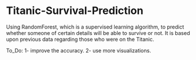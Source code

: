 # Titanic-Survival-Prediction
Using RandomForest, which is a supervised learning algorithm, to predict whether someone of certain details will be able to survive or not.
It is based upon previous data regarding those who were on the Titanic.

To_Do:
1- improve the accuracy.
2- use more visualizations.
